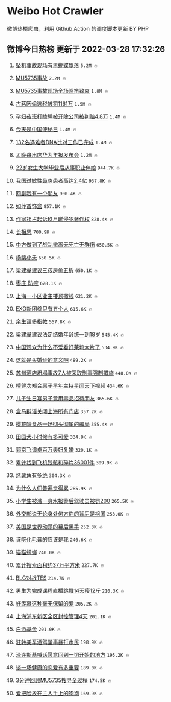 # Weibo Hot Crawler 



微博热榜爬虫，利用 Github Action 的调度脚本更新 BY PHP 


## 微博今日热榜 更新于 2022-03-28 17:32:26 
1. [坠机事故现场有黑蝴蝶飘落](https://s.weibo.com/weibo?q=%23%E5%9D%A0%E6%9C%BA%E4%BA%8B%E6%95%85%E7%8E%B0%E5%9C%BA%E6%9C%89%E9%BB%91%E8%9D%B4%E8%9D%B6%E9%A3%98%E8%90%BD%23&Refer=top) `5.2M 🔥` 

1. [MU5735事故](https://s.weibo.com/weibo?q=%23MU5735%E4%BA%8B%E6%95%85%23&Refer=top) `2.2M 🔥` 

1. [MU5735事故现场全场鸣笛致哀](https://s.weibo.com/weibo?q=%23MU5735%E4%BA%8B%E6%95%85%E7%8E%B0%E5%9C%BA%E5%85%A8%E5%9C%BA%E9%B8%A3%E7%AC%9B%E8%87%B4%E5%93%80%23&Refer=top) `1.8M 🔥` 

1. [古茗因偷逃税被罚1161万](https://s.weibo.com/weibo?q=%23%E5%8F%A4%E8%8C%97%E5%9B%A0%E5%81%B7%E9%80%83%E7%A8%8E%E8%A2%AB%E7%BD%9A1161%E4%B8%87%23&Refer=top) `1.5M 🔥` 

1. [孕妇夜班打瞌睡被开除公司被判赔4.8万](https://s.weibo.com/weibo?q=%23%E5%AD%95%E5%A6%87%E5%A4%9C%E7%8F%AD%E6%89%93%E7%9E%8C%E7%9D%A1%E8%A2%AB%E5%BC%80%E9%99%A4%E5%85%AC%E5%8F%B8%E8%A2%AB%E5%88%A4%E8%B5%944.8%E4%B8%87%23&Refer=top) `1.4M 🔥` 

1. [今天是中国便秘日](https://s.weibo.com/weibo?q=%23%E4%BB%8A%E5%A4%A9%E6%98%AF%E4%B8%AD%E5%9B%BD%E4%BE%BF%E7%A7%98%E6%97%A5%23&Refer=top) `1.4M 🔥` 

1. [132名遇难者DNA比对工作已完成](https://s.weibo.com/weibo?q=%23132%E5%90%8D%E9%81%87%E9%9A%BE%E8%80%85DNA%E6%AF%94%E5%AF%B9%E5%B7%A5%E4%BD%9C%E5%B7%B2%E5%AE%8C%E6%88%90%23&Refer=top) `1.4M 🔥` 

1. [孟晚舟出席华为年报发布会](https://s.weibo.com/weibo?q=%23%E5%AD%9F%E6%99%9A%E8%88%9F%E5%87%BA%E5%B8%AD%E5%8D%8E%E4%B8%BA%E5%B9%B4%E6%8A%A5%E5%8F%91%E5%B8%83%E4%BC%9A%23&Refer=top) `1.2M 🔥` 

1. [22岁女生大学毕业后从事职业伴娘](https://s.weibo.com/weibo?q=%2322%E5%B2%81%E5%A5%B3%E7%94%9F%E5%A4%A7%E5%AD%A6%E6%AF%95%E4%B8%9A%E5%90%8E%E4%BB%8E%E4%BA%8B%E8%81%8C%E4%B8%9A%E4%BC%B4%E5%A8%98%23&Refer=top) `944.7K 🔥` 

1. [我国过敏性鼻炎患者高达2.4亿](https://s.weibo.com/weibo?q=%23%E6%88%91%E5%9B%BD%E8%BF%87%E6%95%8F%E6%80%A7%E9%BC%BB%E7%82%8E%E6%82%A3%E8%80%85%E9%AB%98%E8%BE%BE2.4%E4%BA%BF%23&Refer=top) `937.8K 🔥` 

1. [网剧我有一个朋友](https://s.weibo.com/weibo?q=%E7%BD%91%E5%89%A7%E6%88%91%E6%9C%89%E4%B8%80%E4%B8%AA%E6%9C%8B%E5%8F%8B&Refer=top) `900.4K 🔥` 

1. [如萍首饰盒](https://s.weibo.com/weibo?q=%23%E5%A6%82%E8%90%8D%E9%A6%96%E9%A5%B0%E7%9B%92%23&Refer=top) `857.1K 🔥` 

1. [作家祖占起诉玖月晞侵犯著作权](https://s.weibo.com/weibo?q=%23%E4%BD%9C%E5%AE%B6%E7%A5%96%E5%8D%A0%E8%B5%B7%E8%AF%89%E7%8E%96%E6%9C%88%E6%99%9E%E4%BE%B5%E7%8A%AF%E8%91%97%E4%BD%9C%E6%9D%83%23&Refer=top) `828.4K 🔥` 

1. [长相思](https://s.weibo.com/weibo?q=%E9%95%BF%E7%9B%B8%E6%80%9D&Refer=top) `700.9K 🔥` 

1. [中方做到了战乱撤离无死亡无群伤](https://s.weibo.com/weibo?q=%23%E4%B8%AD%E6%96%B9%E5%81%9A%E5%88%B0%E4%BA%86%E6%88%98%E4%B9%B1%E6%92%A4%E7%A6%BB%E6%97%A0%E6%AD%BB%E4%BA%A1%E6%97%A0%E7%BE%A4%E4%BC%A4%23&Refer=top) `650.5K 🔥` 

1. [杨紫小夭](https://s.weibo.com/weibo?q=%E6%9D%A8%E7%B4%AB%E5%B0%8F%E5%A4%AD&Refer=top) `650.5K 🔥` 

1. [梁建章建议三孩房价五折](https://s.weibo.com/weibo?q=%23%E6%A2%81%E5%BB%BA%E7%AB%A0%E5%BB%BA%E8%AE%AE%E4%B8%89%E5%AD%A9%E6%88%BF%E4%BB%B7%E4%BA%94%E6%8A%98%23&Refer=top) `650.1K 🔥` 

1. [枣庄 防疫](https://s.weibo.com/weibo?q=%E6%9E%A3%E5%BA%84%20%E9%98%B2%E7%96%AB&Refer=top) `628.1K 🔥` 

1. [上海一小区业主楼顶撒钱](https://s.weibo.com/weibo?q=%23%E4%B8%8A%E6%B5%B7%E4%B8%80%E5%B0%8F%E5%8C%BA%E4%B8%9A%E4%B8%BB%E6%A5%BC%E9%A1%B6%E6%92%92%E9%92%B1%23&Refer=top) `621.2K 🔥` 

1. [EXO新团综只有五个人](https://s.weibo.com/weibo?q=%23EXO%E6%96%B0%E5%9B%A2%E7%BB%BC%E5%8F%AA%E6%9C%89%E4%BA%94%E4%B8%AA%E4%BA%BA%23&Refer=top) `615.6K 🔥` 

1. [余生请多指教](https://s.weibo.com/weibo?q=%23%E4%BD%99%E7%94%9F%E8%AF%B7%E5%A4%9A%E6%8C%87%E6%95%99%23&Refer=top) `557.8K 🔥` 

1. [梁建章建议法定结婚年龄统一到18岁](https://s.weibo.com/weibo?q=%23%E6%A2%81%E5%BB%BA%E7%AB%A0%E5%BB%BA%E8%AE%AE%E6%B3%95%E5%AE%9A%E7%BB%93%E5%A9%9A%E5%B9%B4%E9%BE%84%E7%BB%9F%E4%B8%80%E5%88%B018%E5%B2%81%23&Refer=top) `545.4K 🔥` 

1. [中国观众为什么不爱看好莱坞大片了](https://s.weibo.com/weibo?q=%23%E4%B8%AD%E5%9B%BD%E8%A7%82%E4%BC%97%E4%B8%BA%E4%BB%80%E4%B9%88%E4%B8%8D%E7%88%B1%E7%9C%8B%E5%A5%BD%E8%8E%B1%E5%9D%9E%E5%A4%A7%E7%89%87%E4%BA%86%23&Refer=top) `534.9K 🔥` 

1. [这就是买婚纱的意义吧](https://s.weibo.com/weibo?q=%23%E8%BF%99%E5%B0%B1%E6%98%AF%E4%B9%B0%E5%A9%9A%E7%BA%B1%E7%9A%84%E6%84%8F%E4%B9%89%E5%90%A7%23&Refer=top) `489.2K 🔥` 

1. [苏州酒店坍塌事故7人被采取刑事强制措施](https://s.weibo.com/weibo?q=%23%E8%8B%8F%E5%B7%9E%E9%85%92%E5%BA%97%E5%9D%8D%E5%A1%8C%E4%BA%8B%E6%95%857%E4%BA%BA%E8%A2%AB%E9%87%87%E5%8F%96%E5%88%91%E4%BA%8B%E5%BC%BA%E5%88%B6%E6%8E%AA%E6%96%BD%23&Refer=top) `448.0K 🔥` 

1. [檀健次郑合惠子早年主持星闻天下视频](https://s.weibo.com/weibo?q=%23%E6%AA%80%E5%81%A5%E6%AC%A1%E9%83%91%E5%90%88%E6%83%A0%E5%AD%90%E6%97%A9%E5%B9%B4%E4%B8%BB%E6%8C%81%E6%98%9F%E9%97%BB%E5%A4%A9%E4%B8%8B%E8%A7%86%E9%A2%91%23&Refer=top) `434.6K 🔥` 

1. [儿子生日宴男子竟用毒品招待朋友](https://s.weibo.com/weibo?q=%23%E5%84%BF%E5%AD%90%E7%94%9F%E6%97%A5%E5%AE%B4%E7%94%B7%E5%AD%90%E7%AB%9F%E7%94%A8%E6%AF%92%E5%93%81%E6%8B%9B%E5%BE%85%E6%9C%8B%E5%8F%8B%23&Refer=top) `365.6K 🔥` 

1. [盒马辟谣关闭上海所有门店](https://s.weibo.com/weibo?q=%23%E7%9B%92%E9%A9%AC%E8%BE%9F%E8%B0%A3%E5%85%B3%E9%97%AD%E4%B8%8A%E6%B5%B7%E6%89%80%E6%9C%89%E9%97%A8%E5%BA%97%23&Refer=top) `357.2K 🔥` 

1. [樱花味食品一场彻头彻尾的骗局](https://s.weibo.com/weibo?q=%23%E6%A8%B1%E8%8A%B1%E5%91%B3%E9%A3%9F%E5%93%81%E4%B8%80%E5%9C%BA%E5%BD%BB%E5%A4%B4%E5%BD%BB%E5%B0%BE%E7%9A%84%E9%AA%97%E5%B1%80%23&Refer=top) `355.4K 🔥` 

1. [田园犬小时候有多可爱](https://s.weibo.com/weibo?q=%23%E7%94%B0%E5%9B%AD%E7%8A%AC%E5%B0%8F%E6%97%B6%E5%80%99%E6%9C%89%E5%A4%9A%E5%8F%AF%E7%88%B1%23&Refer=top) `334.9K 🔥` 

1. [郭京飞谭卓百万夫妇复婚](https://s.weibo.com/weibo?q=%23%E9%83%AD%E4%BA%AC%E9%A3%9E%E8%B0%AD%E5%8D%93%E7%99%BE%E4%B8%87%E5%A4%AB%E5%A6%87%E5%A4%8D%E5%A9%9A%23&Refer=top) `320.1K 🔥` 

1. [累计找到飞机残骸和碎片36001件](https://s.weibo.com/weibo?q=%23%E7%B4%AF%E8%AE%A1%E6%89%BE%E5%88%B0%E9%A3%9E%E6%9C%BA%E6%AE%8B%E9%AA%B8%E5%92%8C%E7%A2%8E%E7%89%8736001%E4%BB%B6%23&Refer=top) `309.9K 🔥` 

1. [烤薯角有多绝](https://s.weibo.com/weibo?q=%23%E7%83%A4%E8%96%AF%E8%A7%92%E6%9C%89%E5%A4%9A%E7%BB%9D%23&Refer=top) `304.3K 🔥` 

1. [为什么人们普遍觉得累](https://s.weibo.com/weibo?q=%23%E4%B8%BA%E4%BB%80%E4%B9%88%E4%BA%BA%E4%BB%AC%E6%99%AE%E9%81%8D%E8%A7%89%E5%BE%97%E7%B4%AF%23&Refer=top) `285.9K 🔥` 

1. [小学生被溅一身水报警后驾驶员被罚200](https://s.weibo.com/weibo?q=%23%E5%B0%8F%E5%AD%A6%E7%94%9F%E8%A2%AB%E6%BA%85%E4%B8%80%E8%BA%AB%E6%B0%B4%E6%8A%A5%E8%AD%A6%E5%90%8E%E9%A9%BE%E9%A9%B6%E5%91%98%E8%A2%AB%E7%BD%9A200%23&Refer=top) `265.5K 🔥` 

1. [外交部说无论身处何方你的背后是祖国](https://s.weibo.com/weibo?q=%23%E5%A4%96%E4%BA%A4%E9%83%A8%E8%AF%B4%E6%97%A0%E8%AE%BA%E8%BA%AB%E5%A4%84%E4%BD%95%E6%96%B9%E4%BD%A0%E7%9A%84%E8%83%8C%E5%90%8E%E6%98%AF%E7%A5%96%E5%9B%BD%23&Refer=top) `253.0K 🔥` 

1. [美国是世界动荡的幕后黑手](https://s.weibo.com/weibo?q=%23%E7%BE%8E%E5%9B%BD%E6%98%AF%E4%B8%96%E7%95%8C%E5%8A%A8%E8%8D%A1%E7%9A%84%E5%B9%95%E5%90%8E%E9%BB%91%E6%89%8B%23&Refer=top) `252.3K 🔥` 

1. [该吃化毛膏的应该是我](https://s.weibo.com/weibo?q=%23%E8%AF%A5%E5%90%83%E5%8C%96%E6%AF%9B%E8%86%8F%E7%9A%84%E5%BA%94%E8%AF%A5%E6%98%AF%E6%88%91%23&Refer=top) `246.6K 🔥` 

1. [猫猫蟑螂](https://s.weibo.com/weibo?q=%E7%8C%AB%E7%8C%AB%E8%9F%91%E8%9E%82&Refer=top) `240.0K 🔥` 

1. [累计搜索面积约37万平方米](https://s.weibo.com/weibo?q=%23%E7%B4%AF%E8%AE%A1%E6%90%9C%E7%B4%A2%E9%9D%A2%E7%A7%AF%E7%BA%A637%E4%B8%87%E5%B9%B3%E6%96%B9%E7%B1%B3%23&Refer=top) `227.7K 🔥` 

1. [BLG对战TES](https://s.weibo.com/weibo?q=%23BLG%E5%AF%B9%E6%88%98TES%23&Refer=top) `214.7K 🔥` 

1. [男生为完成课程直播跳舞14天瘦12斤](https://s.weibo.com/weibo?q=%23%E7%94%B7%E7%94%9F%E4%B8%BA%E5%AE%8C%E6%88%90%E8%AF%BE%E7%A8%8B%E7%9B%B4%E6%92%AD%E8%B7%B3%E8%88%9E14%E5%A4%A9%E7%98%A612%E6%96%A4%23&Refer=top) `210.3K 🔥` 

1. [好羡慕这种毫无保留的爱](https://s.weibo.com/weibo?q=%23%E5%A5%BD%E7%BE%A1%E6%85%95%E8%BF%99%E7%A7%8D%E6%AF%AB%E6%97%A0%E4%BF%9D%E7%95%99%E7%9A%84%E7%88%B1%23&Refer=top) `205.2K 🔥` 

1. [上海浦东新区全区封控管理4天](https://s.weibo.com/weibo?q=%23%E4%B8%8A%E6%B5%B7%E6%B5%A6%E4%B8%9C%E6%96%B0%E5%8C%BA%E5%85%A8%E5%8C%BA%E5%B0%81%E6%8E%A7%E7%AE%A1%E7%90%864%E5%A4%A9%23&Refer=top) `201.1K 🔥` 

1. [白酒基金](https://s.weibo.com/weibo?q=%23%E7%99%BD%E9%85%92%E5%9F%BA%E9%87%91%23&Refer=top) `201.0K 🔥` 

1. [驻韩美军酒驾肇事暴打市民](https://s.weibo.com/weibo?q=%23%E9%A9%BB%E9%9F%A9%E7%BE%8E%E5%86%9B%E9%85%92%E9%A9%BE%E8%82%87%E4%BA%8B%E6%9A%B4%E6%89%93%E5%B8%82%E6%B0%91%23&Refer=top) `198.9K 🔥` 

1. [泽连斯基喊话愿意回到一切开始的地方](https://s.weibo.com/weibo?q=%23%E6%B3%BD%E8%BF%9E%E6%96%AF%E5%9F%BA%E5%96%8A%E8%AF%9D%E6%84%BF%E6%84%8F%E5%9B%9E%E5%88%B0%E4%B8%80%E5%88%87%E5%BC%80%E5%A7%8B%E7%9A%84%E5%9C%B0%E6%96%B9%23&Refer=top) `195.2K 🔥` 

1. [谈一场健康的恋爱有多重要](https://s.weibo.com/weibo?q=%23%E8%B0%88%E4%B8%80%E5%9C%BA%E5%81%A5%E5%BA%B7%E7%9A%84%E6%81%8B%E7%88%B1%E6%9C%89%E5%A4%9A%E9%87%8D%E8%A6%81%23&Refer=top) `189.0K 🔥` 

1. [3分钟回顾MU5735搜寻全过程](https://s.weibo.com/weibo?q=%233%E5%88%86%E9%92%9F%E5%9B%9E%E9%A1%BEMU5735%E6%90%9C%E5%AF%BB%E5%85%A8%E8%BF%87%E7%A8%8B%23&Refer=top) `174.5K 🔥` 

1. [爱把脸放在主人手上的狗狗](https://s.weibo.com/weibo?q=%23%E7%88%B1%E6%8A%8A%E8%84%B8%E6%94%BE%E5%9C%A8%E4%B8%BB%E4%BA%BA%E6%89%8B%E4%B8%8A%E7%9A%84%E7%8B%97%E7%8B%97%23&Refer=top) `169.9K 🔥` 

